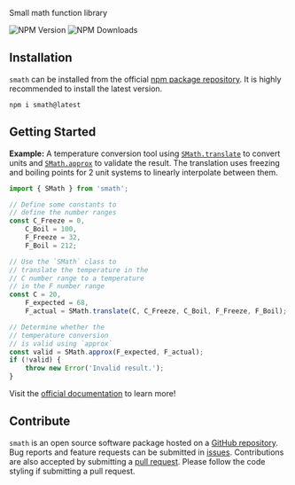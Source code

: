 Small math function library

![NPM Version](https://img.shields.io/npm/v/smath)
![NPM Downloads](https://img.shields.io/npm/dt/smath)

## Installation

`smath` can be installed from the official [npm package repository](https://www.npmjs.com/package/smath). It is highly recommended to install the latest version.

```shell
npm i smath@latest
```

## Getting Started

**Example:** A temperature conversion tool using [`SMath.translate`](https://npm.nicfv.com/smath/classes/SMath.html#translate) to convert units and [`SMath.approx`](https://npm.nicfv.com/smath/classes/SMath.html#approx) to validate the result. The translation uses freezing and boiling points for 2 unit systems to linearly interpolate between them.

```js
import { SMath } from 'smath';

// Define some constants to
// define the number ranges
const C_Freeze = 0,
    C_Boil = 100,
    F_Freeze = 32,
    F_Boil = 212;

// Use the `SMath` class to
// translate the temperature in the
// C number range to a temperature
// in the F number range
const C = 20,
    F_expected = 68,
    F_actual = SMath.translate(C, C_Freeze, C_Boil, F_Freeze, F_Boil);

// Determine whether the
// temperature conversion
// is valid using `approx`
const valid = SMath.approx(F_expected, F_actual);
if (!valid) {
    throw new Error('Invalid result.');
}
```

Visit the [official documentation](https://npm.nicfv.com/smath/) to learn more!

## Contribute

`smath` is an open source software package hosted on a [GitHub repository](https://github.com/nicfv/npm). Bug reports and feature requests can be submitted in [issues](https://github.com/nicfv/npm/issues). Contributions are also accepted by submitting a [pull request](https://github.com/nicfv/npm/pulls). Please follow the code styling if submitting a pull request.
